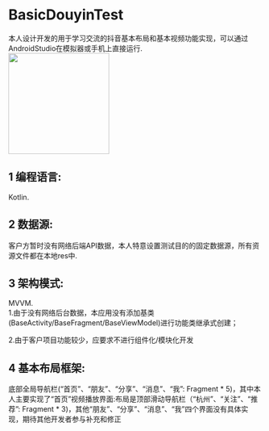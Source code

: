 # BasicDouyinTest
本人设计开发的用于学习交流的抖音基本布局和基本视频功能实现，可以通过AndroidStudio在模拟器或手机上直接运行.   
<img src="http://m.qpic.cn/psc?/V5221UAJ45VcQO0F0NZY2GGZQG183Wwv/45NBuzDIW489QBoVep5mcYRBBJOQxEX0RjDT6glgqaXanK4wZB96n4uDG36N1KT5s47qbdw39WbA2IxC5RjcJ6e0rpZxJDHLM*mHuL75JE0!/b&bo=OAQkCQAAAAABFyE!&rf=viewer_4" width="200">


## 1 编程语言:   
   Kotlin. 

## 2 数据源:   
   客户方暂时没有网络后端API数据，本人特意设置测试目的的固定数据源，所有资源文件都在本地res中. 

## 3 架构模式:   
   MVVM.  
   1.由于没有网络后台数据，本应用没有添加基类(BaseActivity/BaseFragment/BaseViewModel)进行功能类继承式创建；
   
   2.由于客户项目功能较少，应要求不进行组件化/模块化开发

## 4 基本布局框架:   
   底部全局导航栏(“首页”、“朋友”、“分享”、“消息”、“我”: Fragment * 5)，其中本人主要实现了“首页”视频播放界面:布局是顶部滑动导航栏（“杭州”、“关注”、“推荐”: Fragment * 3)，其他“朋友”、“分享”、“消息”、“我”四个界面没有具体实现，期待其他开发者参与补充和修正
                
              
        
                
   

